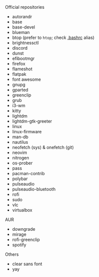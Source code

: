 Official repositories

* autorandr
* base
* base-devel
* blueman
* btop (prefer to `htop`; check [.bashrc](./dot_bashrc) alias)
* brightnessctl
* discord
* dunst
* efibootmgr
* firefox
* flameshot
* flatpak
* font awesome
* gnupg
* gparted
* greenclip
* grub
* i3-wm
* kitty
* lightdm
* lightdm-gtk-greeter
* linux
* linux-firmware
* man-db
* nautilus
* neofetch (sys) & onefetch (git)
* neovim
* nitrogen
* os-prober
* pass
* pacman-contrib
* polybar
* pulseaudio
* pulseaudio-bluetooth
* rofi
* sudo
* vlc
* virtualbox

AUR

* downgrade
* mirage
* rofi-greenclip
* spotify

Others

* clear sans font
* yay
